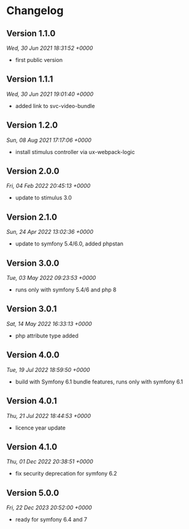# Changelog



## Version 1.1.0
*Wed, 30 Jun 2021 18:31:52 +0000*
- first public version


## Version 1.1.1
*Wed, 30 Jun 2021 19:01:40 +0000*
- added link to svc-video-bundle


## Version 1.2.0
*Sun, 08 Aug 2021 17:17:06 +0000*
- install stimulus controller via ux-webpack-logic


## Version 2.0.0
*Fri, 04 Feb 2022 20:45:13 +0000*
- update to stimulus 3.0


## Version 2.1.0
*Sun, 24 Apr 2022 13:02:36 +0000*
- update to symfony 5.4/6.0, added phpstan


## Version 3.0.0
*Tue, 03 May 2022 09:23:53 +0000*
- runs only with symfony 5.4/6 and php 8


## Version 3.0.1
*Sat, 14 May 2022 16:33:13 +0000*
- php attribute type added


## Version 4.0.0
*Tue, 19 Jul 2022 18:59:50 +0000*
- build with Symfony 6.1 bundle features, runs only with symfony 6.1


## Version 4.0.1
*Thu, 21 Jul 2022 18:44:53 +0000*
- licence year update


## Version 4.1.0
*Thu, 01 Dec 2022 20:38:51 +0000*
- fix security deprecation for symfony 6.2


## Version 5.0.0
*Fri, 22 Dec 2023 20:52:00 +0000*
- ready for symfony 6.4 and 7
